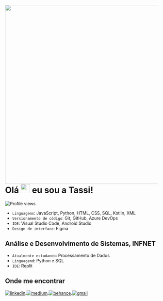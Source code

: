 <img align="right" height="590em" src="https://raw.githubusercontent.com/gist/tassianabenamor/a749391b655f9ddbedd57d28be48abef/raw/f9f05ce5e6a44b2cc67be862d111dc93b2b4ef9f/githubcard.svg"/>
<h1 align="left">Olá <img src="https://raw.githubusercontent.com/kaueMarques/kaueMarques/master/hi.gif" height="30px"> eu sou a Tassi!</h1>
<p align="left"> <img src="https://komarev.com/ghpvc/?username=tassianabenamor&color=blueviolet" alt="Profile views" /> </p>

- `Linguagens`: JavaScript, Python, HTML, CSS, SQL, Kotlin, XML
- `Versionamento de código`: Git, GitHub, Azure DevOps
- `IDE`: Visual Studio Code, Android Studio
- `Design de interface`: Figma

<h2>Análise e Desenvolvimento de Sistemas, INFNET</h2>

- `Atualmente estudando`: Processamento de Dados
- `Linguagend`: Python e SQL
- `IDE`: Replit

<h2>Onde me encontrar</h2>
<p align="left">
  <a href="https://www.linkedin.com/in/tassiana-benamor/" target="_blank">
    <img align="center" src="https://img.shields.io/badge/-LinkedIn-05122A?style=flat&logo=linkedin&color=5e5e5e" alt="linkedin"/>
  </a>
  <a href="https://medium.com/@TassianaBenamor" target="_blank">
    <img align="center" src="https://img.shields.io/badge/-Medium-05122A?style=flat&logo=medium&color=5e5e5e" alt="medium"/>
  </a>
  <a href="https://www.behance.net/tassianabenamor" target="_blank">
    <img align="center" src="https://img.shields.io/badge/-Behance-05122A?style=flat&logo=behance&color=5e5e5e" alt="behance"/>
  </a>
  
  <a href="mailto:tassiana.benamor@al.infnet.edu.br" target="_blank">
    <img align="center" src="https://img.shields.io/badge/-Gmail-05122A?&color=5e5e5e" alt="gmail"/>
  </a>
  
</p>

